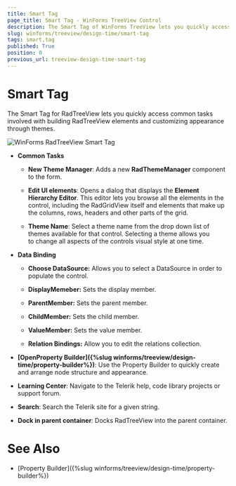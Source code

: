```yaml
---
title: Smart Tag
page_title: Smart Tag - WinForms TreeView Control
description: The Smart Tag of WinForms TreeView lets you quickly access common tasks involved with building RadTreeView elements and customizing appearance.
slug: winforms/treeview/design-time/smart-tag
tags: smart,tag
published: True
position: 0
previous_url: treeview-design-time-smart-tag
---
```


# Smart Tag


The Smart Tag for RadTreeView lets you quickly access common tasks involved with building RadTreeView elements and customizing appearance through themes.

![WinForms RadTreeView Smart Tag](images/treeview-design-time-smart-tag001.png)

* __Common Tasks__
    
    - __New Theme Manager__: Adds a new __RadThemeManager__ component to the form.

    - __Edit UI elements__: Opens a dialog that displays the __Element Hierarchy Editor__. This editor lets you browse all the elements in the control, including the RadGridView itself and elements that make up the columns, rows, headers and other parts of the grid. 

    - __Theme Name__: Select a theme name from the drop down list of themes available for that control. Selecting a theme allows you to change all aspects of the controls visual style at one time. 

* __Data Binding__

    - __Choose DataSource:__ Allows you to select a DataSource in order to populate the control.

    - __DisplayMemeber:__ Sets the display member.

    - __ParentMember:__ Sets the parent member.

    - __ChildMember:__ Sets the child member.
    
    - __ValueMember:__ Sets the value member.
    
    - __Relation Bindings:__ Allow you to edit the relations collection.


* __[OpenProperty Builder]({%slug winforms/treeview/design-time/property-builder%})__: Use the Property Builder to quickly create and arrange node structure and appearance.

* __Learning Center__: Navigate to the Telerik help, code library projects or support forum.

* __Search__: Search the Telerik site for a given string.


* __Dock in parent container__: Docks RadTreeView into the parent container.

# See Also
* [Property Builder]({%slug winforms/treeview/design-time/property-builder%})

